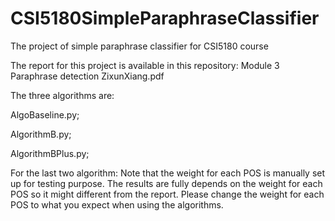 # CSI5180SimpleParaphraseClassifier
The project of simple paraphrase classifier for CSI5180 course

The report for this project is available in this repository:
Module 3 Paraphrase detection ZixunXiang.pdf

The three algorithms are:

AlgoBaseline.py;

AlgorithmB.py;

AlgorithmBPlus.py;


For the last two algorithm:
Note that the weight for each POS is manually set up for testing purpose.
The results are fully depends on the weight for each POS so it might different from the report.
Please change the weight for each POS to what you expect when using the algorithms.
